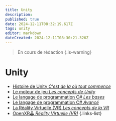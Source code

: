 ```yaml
---
title: Unity
description: 
published: true
date: 2024-12-11T08:32:19.617Z
tags: unity
editor: markdown
dateCreated: 2024-12-11T08:30:21.326Z
---
```


> En cours de rédaction
{.is-warning}

# Unity
- [Histoire de Unity *C'est de la où tout commence*](/videogames/unity/base)
- [Le moteur de jeu *Les concepts de Unity*](/videogames/unity/gameengine)
- [Le langage de programmation C# *Les bases*](/videogames/unity/c\#_base)
- [Le langage de programmation C# *Avancé*](/videogames/unity/c#_avance)
- [La Réality Virtuelle (VR) *Les concepts de la VR*](/videogames/unity/vr)
- [OpenXR🕹️ *Réality Virtuelle (VR)*](/videogames/unity/openxr)
{.links-list}